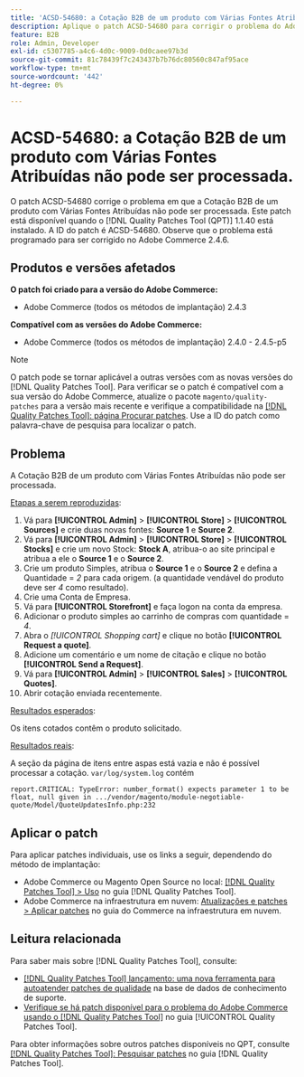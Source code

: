 ```yaml
---
title: 'ACSD-54680: a Cotação B2B de um produto com Várias Fontes Atribuídas não pode ser processada'
description: Aplique o patch ACSD-54680 para corrigir o problema do Adobe Commerce em que a Cotação B2B de um produto com Várias Fontes Atribuídas não pode ser processada.
feature: B2B
role: Admin, Developer
exl-id: c5307785-a4c6-4d0c-9009-0d0caee97b3d
source-git-commit: 81c78439f7c243437b7b76dc80560c847af95ace
workflow-type: tm+mt
source-wordcount: '442'
ht-degree: 0%

---
```


# ACSD-54680: a Cotação B2B de um produto com Várias Fontes Atribuídas não pode ser processada.

O patch ACSD-54680 corrige o problema em que a Cotação B2B de um produto com Várias Fontes Atribuídas não pode ser processada. Este patch está disponível quando o [!DNL Quality Patches Tool (QPT)] 1.1.40 está instalado. A ID do patch é ACSD-54680. Observe que o problema está programado para ser corrigido no Adobe Commerce 2.4.6.

## Produtos e versões afetados

**O patch foi criado para a versão do Adobe Commerce:**

* Adobe Commerce (todos os métodos de implantação) 2.4.3

**Compatível com as versões do Adobe Commerce:**

* Adobe Commerce (todos os métodos de implantação) 2.4.0 - 2.4.5-p5

>[!NOTE]
>
>O patch pode se tornar aplicável a outras versões com as novas versões do [!DNL Quality Patches Tool]. Para verificar se o patch é compatível com a sua versão do Adobe Commerce, atualize o pacote `magento/quality-patches` para a versão mais recente e verifique a compatibilidade na [[!DNL Quality Patches Tool]: página Procurar patches](https://experienceleague.adobe.com/tools/commerce-quality-patches/index.html?lang=pt-BR). Use a ID do patch como palavra-chave de pesquisa para localizar o patch.

## Problema

A Cotação B2B de um produto com Várias Fontes Atribuídas não pode ser processada.

<u>Etapas a serem reproduzidas</u>:

1. Vá para **[!UICONTROL Admin]** > **[!UICONTROL Store]** > **[!UICONTROL Sources]** e crie duas novas fontes: **Source 1** e **Source 2**.
1. Vá para **[!UICONTROL Admin]** > **[!UICONTROL Store]** > **[!UICONTROL Stocks]** e crie um novo Stock: **Stock A**, atribua-o ao site principal e atribua a ele o **Source 1** e o **Source 2**.
1. Crie um produto Simples, atribua o **Source 1** e o **Source 2** e defina a Quantidade = *2* para cada origem. (a quantidade vendável do produto deve ser *4* como resultado).
1. Crie uma Conta de Empresa.
1. Vá para **[!UICONTROL Storefront]** e faça logon na conta da empresa.
1. Adicionar o produto simples ao carrinho de compras com quantidade = *4*.
1. Abra o *[!UICONTROL Shopping cart]* e clique no botão **[!UICONTROL Request a quote]**.
1. Adicione um comentário e um nome de citação e clique no botão **[!UICONTROL Send a Request]**.
1. Vá para **[!UICONTROL Admin]** > **[!UICONTROL Sales]** > **[!UICONTROL Quotes]**.
1. Abrir cotação enviada recentemente.

<u>Resultados esperados</u>:

Os itens cotados contêm o produto solicitado.

<u>Resultados reais</u>:

A seção da página de itens entre aspas está vazia e não é possível processar a cotação.
`var/log/system.log` contém

```
report.CRITICAL: TypeError: number_format() expects parameter 1 to be float, null given in .../vendor/magento/module-negotiable-quote/Model/QuoteUpdatesInfo.php:232
```

## Aplicar o patch

Para aplicar patches individuais, use os links a seguir, dependendo do método de implantação:

* Adobe Commerce ou Magento Open Source no local: [[!DNL Quality Patches Tool] > Uso](/help/tools/quality-patches-tool/usage.md) no guia [!DNL Quality Patches Tool].
* Adobe Commerce na infraestrutura em nuvem: [Atualizações e patches > Aplicar patches](https://experienceleague.adobe.com/docs/commerce-cloud-service/user-guide/develop/upgrade/apply-patches.html?lang=pt-BR) no guia do Commerce na infraestrutura em nuvem.

## Leitura relacionada

Para saber mais sobre [!DNL Quality Patches Tool], consulte:

* [[!DNL Quality Patches Tool] lançamento: uma nova ferramenta para autoatender patches de qualidade](https://experienceleague.adobe.com/pt-br/docs/commerce-knowledge-base/kb/announcements/commerce-announcements/magento-quality-patches-released-new-tool-to-self-serve-quality-patches) na base de dados de conhecimento de suporte.
* [Verifique se há patch disponível para o problema do Adobe Commerce usando o  [!DNL Quality Patches Tool]](/help/tools/quality-patches-tool/patches-available-in-qpt/check-patch-for-magento-issue-with-magento-quality-patches.md) no guia [!UICONTROL Quality Patches Tool].


Para obter informações sobre outros patches disponíveis no QPT, consulte [[!DNL Quality Patches Tool]: Pesquisar patches](https://experienceleague.adobe.com/tools/commerce-quality-patches/index.html?lang=pt-BR) no guia [!DNL Quality Patches Tool].
